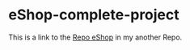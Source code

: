# eShop-complete-project

This is a link to the [Repo eShop](https://github.com/wenbo2978/eShop) in my another Repo.
